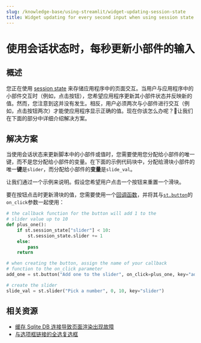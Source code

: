 ```yaml
---
slug: /knowledge-base/using-streamlit/widget-updating-session-state
title: Widget updating for every second input when using session state
---
```


# 使用会话状态时，每秒更新小部件的输入

## 概述

您正在使用 [session state](/library/api-reference/session-state) 来存储应用程序中的页面交互。当用户与应用程序中的小部件交互时（例如，点击按钮），您希望应用程序更新其小部件状态并反映新的值。然而，您注意到这并没有发生。相反，用户必须两次与小部件进行交互（例如，点击按钮两次）才能使应用程序显示正确的值。现在你该怎么办呢？🤔让我们在下面的部分中详细介绍解决方案。

## 解决方案

当使用会话状态来更新脚本中的小部件或值时，您需要使用您分配给小部件的唯一键，而不是您分配给小部件的变量。在下面的示例代码块中，分配给滑块小部件的唯一**键**是`slider`，而分配给小部件的**变量**是`slide_val`。

让我们通过一个示例来说明。假设您希望用户点击一个按钮来重置一个滑块。

要在按钮点击时更新滑块的值，您需要使用一个[回调函数](/library/api-reference/session-state#use-callbacks-to-update-session-state)，并将其与[`st.button`](/library/api-reference/widgets/st.button)的`on_click`参数一起使用：

```python
# the callback function for the button will add 1 to the
# slider value up to 10
def plus_one():
    if st.session_state["slider"] < 10:
        st.session_state.slider += 1
    else:
        pass
    return

# when creating the button, assign the name of your callback
# function to the on_click parameter
add_one = st.button("Add one to the slider", on_click=plus_one, key="add_one")

# create the slider
slide_val = st.slider("Pick a number", 0, 10, key="slider")
```

## 相关资源

- [缓存 Sqlite DB 连接导致页面渲染出现故障](https://discuss.streamlit.io/t/caching-sqlite-db-connection-resulting-in-glitchy-rendering-of-the-page/19017)
- [与选项框链接的全选复选框](https://discuss.streamlit.io/t/select-all-checkbox-that-is-linked-to-selectbox-of-options/18521)